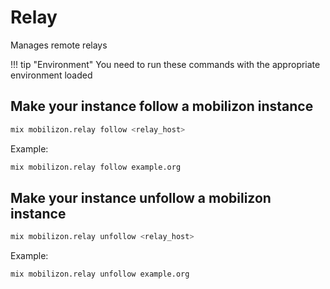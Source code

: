 # Relay

Manages remote relays

!!! tip "Environment"
    You need to run these commands with the appropriate environment loaded

## Make your instance follow a mobilizon instance

```bash
mix mobilizon.relay follow <relay_host>
```

Example: 
```bash
mix mobilizon.relay follow example.org
```

## Make your instance unfollow a mobilizon instance

```bash
mix mobilizon.relay unfollow <relay_host>
```

Example: 
```bash
mix mobilizon.relay unfollow example.org
```

